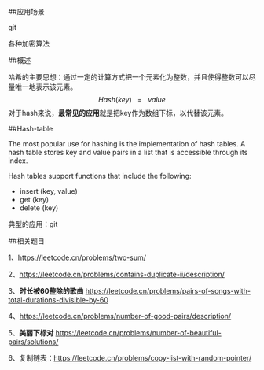 ##应用场景

git

各种加密算法





##概述

哈希的主要思想：通过一定的计算方式把一个元素化为整数，并且使得整数可以尽量唯一地表示该元素。 
$$
Hash(key)~~~=~~~value
$$
对于hash来说，**最常见的应用**就是把key作为数组下标，以代替该元素。

##Hash-table

The most popular use for hashing is the implementation of hash tables. A hash table stores key and value pairs in a list that is accessible through its index.

Hash tables support functions that include the following:

- insert (key, value)
- get (key)
- delete (key)



典型的应用：git



##相关题目

1、https://leetcode.cn/problems/two-sum/

2、https://leetcode.cn/problems/contains-duplicate-ii/description/

3、**时长被60整除的歌曲** https://leetcode.cn/problems/pairs-of-songs-with-total-durations-divisible-by-60

4、https://leetcode.cn/problems/number-of-good-pairs/description/

5、**美丽下标对** https://leetcode.cn/problems/number-of-beautiful-pairs/solutions/

6、复制链表：https://leetcode.cn/problems/copy-list-with-random-pointer/

